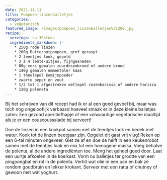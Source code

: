 ```yaml
---
date: 2021-11-11
title: Pompoen-linzenballetjes
categories:
  - vegetarisch
featured_image: /images/pompoen_linzenballetjesV21200.jpg
recipe:
  servings: ca.30stuks
  ingredients_markdown: |-
    * 250g rode linzen
    * 200g Butternutpompoen, grof geraspt
    * 2 teentjes look, gepeld
    * 3 à 4 lente-uitjes, fijngesneden
    * 80g vers gemalen zuurdesembrood of andere brood
    * 140g gemalen emmentaler kaas
    * 1 theelepel komijnpoeder
    * zwarte peper en zout
    * 1/2 tot 1 afgestreken eetlepel rozenharissa of andere harissa     * 120g poleneta
---
```

Bij het schrijven van dit recept had ik er al een goed gevoel bij, maar was toch nog ongelooflijk verbaasd hoeveel smaak er in deze kleine balletjes zaten.
Een gezond aperitiefhapje of een volwaardige vegetarische maaltijd als je er een couscoussalade bij serveert! 

<!--more-->

Doe de linzen in een kookpot samen met de teentjes look en bedek met water.
Kook tot de linzen beetgaar zijn. Opgelet dit gaat vrij vlug! Reken op een 6-tal minuten
ongeveer.
Giet ze af en doe de helft in een keukenrobot samen met de teentjes look en mix tot een homogene massa.
Voeg behalve de polenta, al de andere ingrediënten toe.
Meng het geheel goed door.
Laat een uurtje afkoelen in de koelkast.
Vorm nu balletjes ter grootte van een pingpongbal en rol in de polenta.
Verhit wat olie in een pan en bak ze rondom goudbruin en lekker krokant.
Serveer met een raïta of chutney of gewoon met wat yoghurt.



